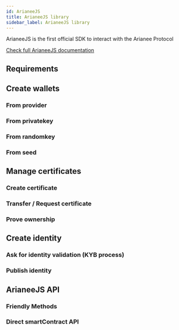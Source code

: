 ```yaml
---
id: ArianeeJS
title: ArianeeJS library
sidebar_label: ArianeeJS library
---
```


ArianeeJS is the first official SDK to interact with the Arianee Protocol

[Check full ArianeeJS documentation](arianeeJS-SDK/README)

## Requirements


## Create wallets


### From provider


### From privatekey


### From randomkey


### From seed


## Manage certificates


### Create certificate


### Transfer / Request certificate


### Prove ownership


## Create identity


### Ask for identity validation (KYB process)


### Publish identity


## ArianeeJS API


### Friendly Methods


### Direct smartContract API

 

